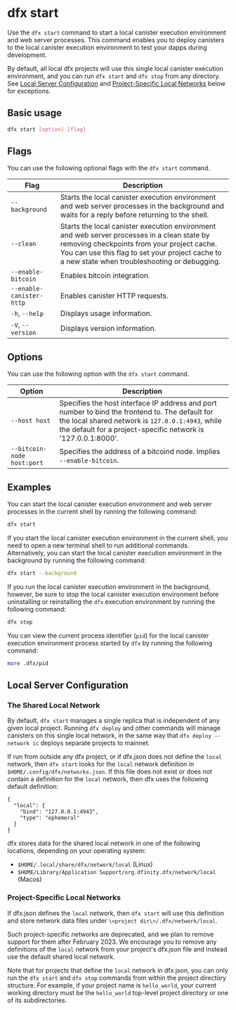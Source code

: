 # dfx start

Use the `dfx start` command to start a local canister execution environment and web server processes. This command enables you to deploy canisters to the local canister execution environment to test your dapps during development.

By default, all local dfx projects will use this single local canister execution environment, and you can run `dfx start` and `dfx stop` from any directory.  See [Local Server Configuration](#local-server-configuration) and [Project-Specific Local Networks](#project-specific-local-networks) below for exceptions.

## Basic usage

``` bash
dfx start [option] [flag]
```

## Flags

You can use the following optional flags with the `dfx start` command.

| Flag              | Description                                                                                                                                                                                                                                  |
|-------------------|----------------------------------------------------------------------------------------------------------------------------------------------------------------------------------------------------------------------------------------------|
| `--background`           | Starts the local canister execution environment and web server processes in the background and waits for a reply before returning to the shell.                                                                                              |
| `--clean`                | Starts the local canister execution environment and web server processes in a clean state by removing checkpoints from your project cache. You can use this flag to set your project cache to a new state when troubleshooting or debugging. |
| `--enable-bitcoin` | Enables bitcoin integration. |
| `--enable-canister-http` | Enables canister HTTP requests. |
| `-h`, `--help`           | Displays usage information.                                                                                                                                                                                                                  |
| `-V`, `--version`        | Displays version information.                                                                                                                                                                                                                |

## Options

You can use the following option with the `dfx start` command.

| Option        | Description                                                                                                                                                                                                         |
|---------------|---------------------------------------------------------------------------------------------------------------------------------------------------------------------------------------------------------------------|
| `--host host` | Specifies the host interface IP address and port number to bind the frontend to. The default for the local shared network is `127.0.0.1:4943`, while the default for a project-specific network is '127.0.0.1:8000'. |
| `--bitcoin-node host:port` | Specifies the address of a bitcoind node. Implies `--enable-bitcoin`.                                                                                                                                               |

## Examples

You can start the local canister execution environment and web server processes in the current shell by running the following command:

``` bash
dfx start
```

If you start the local canister execution environment in the current shell, you need to open a new terminal shell to run additional commands. Alternatively, you can start the local canister execution environment in the background by running the following command:

``` bash
dfx start --background
```

If you run the local canister execution environment in the background, however, be sure to stop the local canister execution environment before uninstalling or reinstalling the `dfx` execution environment by running the following command:

``` bash
dfx stop
```

You can view the current process identifier (`pid`) for the local canister execution environment process started by `dfx` by running the following command:

``` bash
more .dfx/pid
```

## Local Server Configuration

### The Shared Local Network

By default, `dfx start` manages a single replica that is independent of any given local project.  Running `dfx deploy` and other commands will manage canisters on this single local network, in the same way that `dfx deploy --network ic` deploys separate projects to mainnet.

If run from outside any dfx project, or if dfx.json does not define the `local` network, then `dfx start` looks for the `local` network definition in `$HOME/.config/dfx/networks.json`. If this file does not exist or does not contain a definition for the `local` network, then dfx uses the following default definition:

```
{
  "local": {
    "bind": "127.0.0.1:4943",
    "type": "ephemeral"
  }
}
```

dfx stores data for the shared local network in one of the following locations, depending on your operating system:
- `$HOME/.local/share/dfx/network/local` (Linux)
- `$HOME/Library/Application Support/org.dfinity.dfx/network/local` (Macos)

### Project-Specific Local Networks

If dfx.json defines the `local` network, then `dfx start` will use this definition and store network data files under `\<project dir\>/.dfx/network/local`. 

Such project-specific networks are deprecated, and we plan to remove support for them after February 2023.  We encourage you to remove any definitions of the `local` network from your project's dfx.json file and instead use the default shared local network.

Note that for projects that define the `local` network in dfx.json, you can only run the `dfx start` and `dfx stop` commands from within the project directory structure. For example, if your project name is `hello_world`, your current working directory must be the `hello_world` top-level project directory or one of its subdirectories.
